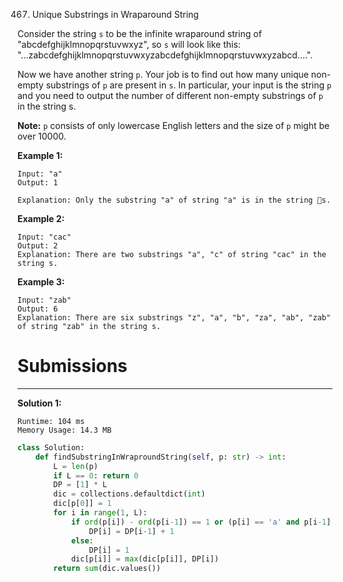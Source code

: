 467. Unique Substrings in Wraparound String

Consider the string `s` to be the infinite wraparound string of "abcdefghijklmnopqrstuvwxyz", so `s` will look like this: "...zabcdefghijklmnopqrstuvwxyzabcdefghijklmnopqrstuvwxyzabcd....".

Now we have another string `p`. Your job is to find out how many unique non-empty substrings of `p` are present in `s`. In particular, your input is the string `p` and you need to output the number of different non-empty substrings of `p` in the string s.

**Note:** `p` consists of only lowercase English letters and the size of `p` might be over 10000.

**Example 1:**
```
Input: "a"
Output: 1

Explanation: Only the substring "a" of string "a" is in the string s.
```

**Example 2:**
```
Input: "cac"
Output: 2
Explanation: There are two substrings "a", "c" of string "cac" in the string s.
```

**Example 3:**
```
Input: "zab"
Output: 6
Explanation: There are six substrings "z", "a", "b", "za", "ab", "zab" of string "zab" in the string s.
```

# Submissions
---
**Solution 1:**
```
Runtime: 104 ms
Memory Usage: 14.3 MB
```
```python
class Solution:
    def findSubstringInWraproundString(self, p: str) -> int:
        L = len(p)
        if L == 0: return 0
        DP = [1] * L
        dic = collections.defaultdict(int)
        dic[p[0]] = 1
        for i in range(1, L):
            if ord(p[i]) - ord(p[i-1]) == 1 or (p[i] == 'a' and p[i-1] == 'z'):
                DP[i] = DP[i-1] + 1
            else:
                DP[i] = 1
            dic[p[i]] = max(dic[p[i]], DP[i])
        return sum(dic.values())
```